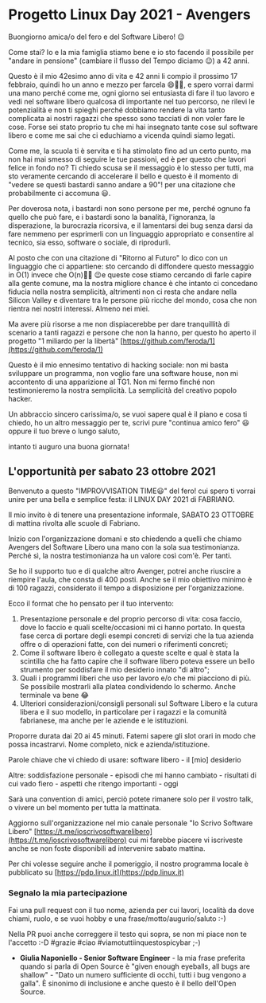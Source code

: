 # Progetto Linux Day 2021 - Avengers

Buongiorno amica/o del fero e del Software Libero! 😉

Come stai? Io e la mia famiglia stiamo bene e io sto facendo il possibile per "andare in pensione" (cambiare il flusso del Tempo diciamo 😉) a 42 anni. 

Questo è il mio 42esimo anno di vita e 42 anni li compio il prossimo 17 febbraio, quindi ho un anno e mezzo per farcela 😄💪🏻, e spero vorrai darmi una mano perché come me, ogni giorno sei entusiasta di fare il tuo lavoro e vedi nel software libero qualcosa di importante nel tuo percorso, ne rilevi le potenzialità e non ti spieghi perché dobbiamo rendere la vita tanto complicata ai nostri ragazzi che spesso sono tacciati di non voler fare le cose.
Forse sei stato proprio tu che mi hai insegnato tante cose sul software libero e come me sai che ci educhiamo a vicenda quindi siamo legati.

Come me, la scuola ti è servita e ti ha stimolato fino ad un certo punto, ma non hai mai smesso di seguire le tue passioni, ed è per questo che lavori felice in fondo no? Ti chiedo scusa se il messaggio è lo stesso per tutti, ma sto veramente cercando di accelerare il bello e questo è il momento di "vedere se questi bastardi sanno andare a 90"! per una citazione che probabilmente ci accomuna 😃. 

Per doverosa nota, i bastardi non sono persone per me, perché ognuno fa quello che può fare, e i bastardi sono la banalità, l'ignoranza, la disperazione, la burocrazia ricorsiva, e il lamentarsi dei bug senza darsi da fare nemmeno per esprimerli con un linguaggio appropriato e consentire al tecnico, sia esso, software o sociale, di riprodurli.

Al posto che con una citazione di "Ritorno al Futuro" lo dico con un linguaggio che ci appartiene: sto cercando di diffondere questo messaggio in O(1) invece che O(n)👍🏻 😉e queste cose stiamo cercando di farle capire alla gente comune, ma la nostra migliore chance è che intanto ci concedano fiducia nella nostra semplicità, altrimenti non ci resta che andare nella Silicon Valley e diventare tra le persone più ricche del mondo, cosa che non rientra nei nostri interessi. Almeno nei miei.

Ma avere più risorse a me non dispiacerebbe per dare tranquillità di scenario a tanti ragazzi e persone che non la hanno, per questo ho aperto il progetto "1 miliardo per la libertà" [https://github.com/feroda/1](https://github.com/feroda/1)

Questo è il mio ennesimo tentativo di hacking sociale: non mi basta sviluppare un programma, non voglio fare una software house, non mi accontento di una apparizione al TG1.  Non mi fermo finché non testimonieremo la nostra semplicità. La semplicità del creativo popolo hacker.

Un abbraccio sincero carissima/o, se vuoi sapere qual è il piano e cosa ti chiedo, ho un altro messaggio per te, scrivi pure "continua amico fero" 😃 oppure il tuo breve o lungo saluto,

intanto ti auguro una buona giornata!

## L'opportunità per sabato 23 ottobre 2021

Benvenuto a questo "IMPROVVISATION TIME😃" del fero! 
cui spero ti vorrai unire per una bella e semplice festa: il LINUX DAY 2021 di FABRIANO.

Il mio invito è di tenere una presentazione informale, SABATO 23 OTTOBRE di mattina rivolta alle scuole di Fabriano.

Inizio con l'organizzazione domani e sto chiedendo a quelli che chiamo Avengers del Software Libero una mano con la sola sua testimonianza. Perché sì, la nostra testimonianza ha un valore così com'è. Per tanti.

Se ho il supporto tuo e di qualche altro Avenger, potrei anche riuscire a riempire l'aula, che consta di 400 posti. Anche se il mio obiettivo minimo è di 100 ragazzi, considerato il tempo a disposizione per l'organizzazione.

Ecco il format che ho pensato per il tuo intervento:

1. Presentazione personale e del proprio percorso di vita: cosa faccio, dove lo faccio e quali scelte/occasioni mi ci hanno portato. In questa fase cerca di portare degli esempi concreti di servizi che la tua azienda offre o di operazioni fatte, con dei numeri o riferimenti concreti;
2. Come il software libero è collegato a queste scelte e qual è stata la scintilla che ha fatto capire che il software libero poteva essere un bello strumento per soddisfare il mio desiderio innato "di altro";
3. Quali i programmi liberi che uso per lavoro e/o che mi piacciono di più. Se possibile mostrarli alla platea condividendo lo schermo. Anche terminale va bene 😂
4. Ulteriori considerazioni/consigli personali sul Software Libero e la cutura libera e il suo modello, in particolare per i ragazzi e la comunità fabrianese, ma anche per le aziende e le istituzioni.

Proporre durata dai 20 ai 45 minuti. Fatemi sapere gli slot orari in modo che possa incastrarvi. Nome completo, nick e azienda/istituzione.

Parole chiave che vi chiedo di usare: software libero - il [mio] desiderio 

Altre: soddisfazione personale - episodi che mi hanno cambiato - risultati di cui vado fiero - aspetti che ritengo importanti - oggi

Sarà una convention di amici, perciò potete rimanere solo per il vostro talk, o vivere un bel momento per tutta la mattinata.

Aggiorno sull'organizzazione nel mio canale personale "Io Scrivo Software Libero" [https://t.me/ioscrivosoftwarelibero](https://t.me/ioscrivosoftwarelibero) cui mi farebbe piacere vi iscriveste anche se non foste disponibili ad intervenire sabato mattina.

Per chi volesse seguire anche il pomeriggio, il nostro programma locale è pubblicato su [https://pdp.linux.it](https://pdp.linux.it)

### Segnalo la mia partecipazione

Fai una pull request con il tuo nome, azienda per cui lavori, località da dove chiami, ruolo, e se vuoi hobby e una frase/motto/augurio/saluto :-)

Nella PR puoi anche correggere il testo qui sopra, se non mi piace non te l'accetto :-D #grazie #ciao #viamotuttiinquestospicybar ;-)

* **Giulia Naponiello - Senior Software Engineer** - la mia frase preferita quando si parla di Open Source è "given enough eyeballs, all bugs are shallow" - "Dato un numero sufficiente di occhi, tutti i bug vengono a galla". È sinonimo di inclusione e anche questo è il bello dell'Open Source.

